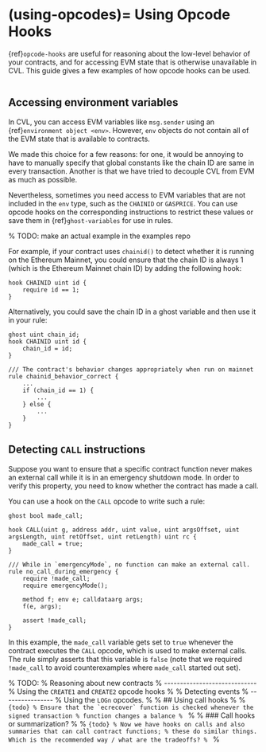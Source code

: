 (using-opcodes)=
Using Opcode Hooks
==================

{ref}`opcode-hooks` are useful for reasoning about the low-level behavior of
your contracts, and for accessing EVM state that is otherwise unavailable in
CVL.  This guide gives a few examples of how opcode hooks can be used.

```{contents}
```

Accessing environment variables
-------------------------------

In CVL, you can access EVM variables like `msg.sender` using an
{ref}`environment object <env>`.  However, `env` objects do not contain all of
the EVM state that is available to contracts.

We made this choice for a few reasons: for one, it would be annoying to have to
manually specify that global constants like the chain ID are same in every
transaction.  Another is that we have tried to decouple CVL from EVM as much as
possible.

Nevertheless, sometimes you need access to EVM variables that are not included
in the `env` type, such as the `CHAINID` or `GASPRICE`.  You can use opcode
hooks on the corresponding instructions to restrict these values or save them
in {ref}`ghost-variables` for use in rules.

% TODO: make an actual example in the examples repo

For example, if your contract uses `chainid()` to detect whether it is running
on the Ethereum Mainnet, you could ensure that the chain ID is always 1 (which
is the Ethereum Mainnet chain ID) by adding the following hook:
```cvl
hook CHAINID uint id {
    require id == 1;
}
```

Alternatively, you could save the chain ID in a ghost variable and then use it
in your rule:
```cvl
ghost uint chain_id;
hook CHAINID uint id {
    chain_id = id;
}

/// The contract's behavior changes appropriately when run on mainnet
rule chainid_behavior_correct {
    ...
    if (chain_id == 1) {
        ...
    } else {
        ...
    }
}
```

Detecting `CALL` instructions
-----------------------------

Suppose you want to ensure that a specific contract function never makes an
external call while it is in an emergency shutdown mode.  In order to verify
this property, you need to know whether the contract has made a call.

You can use a hook on the `CALL` opcode to write such a rule:
```cvl
ghost bool made_call;

hook CALL(uint g, address addr, uint value, uint argsOffset, uint argsLength, uint retOffset, uint retLength) uint rc {
    made_call = true;
}

/// While in `emergencyMode`, no function can make an external call.
rule no_call_during_emergency {
    require !made_call;
    require emergencyMode();

    method f; env e; calldataarg args;
    f(e, args);

    assert !made_call;
}
```

In this example, the `made_call` variable gets set to `true` whenever the
contract executes the `CALL` opcode, which is used to make external calls.  The
rule simply asserts that this variable is `false` (note that we required
`!made_call` to avoid counterexamples where `made_call` started out set).

% TODO:
% Reasoning about new contracts
% -----------------------------
% Using the `CREATE1` and `CREATE2` opcode hooks
% 
% Detecting events
% ----------------
% Using the `LOGn` opcodes.
%
% ## Using call hooks
% 
% ```{todo}
% Ensure that the `ecrecover` function is checked whenever the signed transaction
% function changes a balance
% ```
% 
% ### Call hooks or summarization?
% 
% ```{todo}
% Now we have hooks on calls and also summaries that can call contract functions;
% these do similar things.  Which is the recommended way / what are the tradeoffs?
% ```
% 
